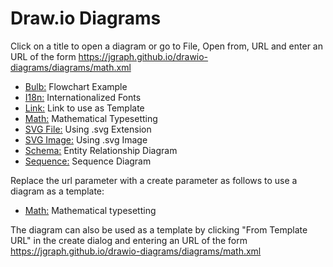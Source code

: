 # Draw.io Diagrams

Click on a title to open a diagram or go to File, Open from, URL and enter an URL of the form https://jgraph.github.io/drawio-diagrams/diagrams/math.xml

* <a href="https://www.draw.io/?url=https%3A%2F%2Fjgraph.github.io%2Fdrawio-diagrams%2Fdiagrams%2Fbulb.xml" target="_blank">Bulb:</a> Flowchart Example
* <a href="https://www.draw.io/?url=https%3A%2F%2Fjgraph.github.io%2Fdrawio-diagrams%2Fdiagrams%2Fi18n.xml" target="_blank">I18n:</a> Internationalized Fonts
* <a href="https://www.draw.io/?url=https%3A%2F%2Fjgraph.github.io%2Fdrawio-diagrams%2Fdiagrams%2Flink.xml" target="_blank">Link:</a> Link to use as Template
* <a href="https://www.draw.io/?url=https%3A%2F%2Fjgraph.github.io%2Fdrawio-diagrams%2Fdiagrams%2Fmath.xml" target="_blank">Math:</a> Mathematical Typesetting
* <a href="https://www.draw.io/?url=https%3A%2F%2Fjgraph.github.io%2Fdrawio-diagrams%2Fdiagrams%2Fsvgfile.svg" target="_blank">SVG File:</a> Using .svg Extension
* <a href="https://www.draw.io/?url=https%3A%2F%2Fjgraph.github.io%2Fdrawio-diagrams%2Fdiagrams%2Fsvgimage.xml" target="_blank">SVG Image:</a> Using .svg Image
* <a href="https://www.draw.io/?url=https%3A%2F%2Fjgraph.github.io%2Fdrawio-diagrams%2Fdiagrams%2Fschema.xml" target="_blank">Schema:</a> Entity Relationship Diagram
* <a href="https://www.draw.io/?url=https%3A%2F%2Fjgraph.github.io%2Fdrawio-diagrams%2Fdiagrams%2Fsequence.xml" target="_blank">Sequence:</a> Sequence Diagram

Replace the url parameter with a create parameter as follows to use a diagram as a template:

* <a href="https://www.draw.io/?create=https%3A%2F%2Fjgraph.github.io%2Fdrawio-diagrams%2Fdiagrams%2Fmath.xml" target="_blank">Math:</a> Mathematical typesetting

The diagram can also be used as a template by clicking "From Template URL" in the create dialog and entering an URL of the form https://jgraph.github.io/drawio-diagrams/diagrams/math.xml
